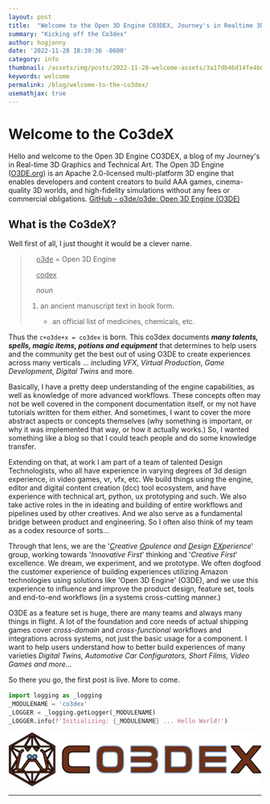 ```yaml
---
layout: post
title:  "Welcome to the Open 3D Engine C03DEX, Journey's in Realtime 3D!"
summary: "Kicking off the Co3dex"
author: hogjonny
date: '2022-11-28 18:39:36 -0600'
category: info
thumbnail: /assets/img/posts/2022-11-28-welcome-assets/3a17db46d14fe4b643a70263904ef7a878ac3558.png
keywords: welcome
permalink: /blog/welcome-to-the-co3dex/
usemathjax: true
---
```


# Welcome to the Co3deX

Hello and welcome to the Open 3D Engine CO3DEX, a blog of my Journey's in Real-time 3D Graphics and Technical Art.  The Open 3D Engine ([O3DE.org](https://www.o3de.org/)) is an Apache 2.0-licensed multi-platform 3D engine that enables developers and content creators to build AAA games, cinema-quality 3D worlds, and high-fidelity simulations without any fees or commercial obligations.  [GitHub - o3de/o3de: Open 3D Engine (O3DE)](https://github.com/o3de/o3de)

## What is the Co3deX?

Well first of all, I just thought it would be a clever name.

>     <u>o3de</u> = Open 3D Engine
> 
>     <u>codex</u>
> 
>     *noun*
> 
> 1. an ancient manuscript text in book form.
>    
>    - an official list of medicines, chemicals, etc.

Thus the `c+o3de+x = co3dex` is born.  This co3dex documents ***many talents, spells, magic items, potions and equipment*** that determines to help users and the community  get the best out of using O3DE to create experiences across many verticals ... including *VFX*, *Virtual Production*, *Game Development*, *Digital Twins* and more.

Basically, I have a pretty deep understanding of the engine capabilities, as well as knowledge of more advanced workflows.  These concepts often may not be well covered in the component documentation itself, or my not have tutorials written for them either.  And sometimes, I want to cover the more abstract aspects or concepts themselves (why something is important, or why it was implemented that way, or how it actually works.)  So, I wanted something like a blog so that I could teach people and do some knowledge transfer.

Extending on that, at work I am part of a team of talented Design Technologists, who all have experience in varying degrees of 3d design experience, in video games, vr, vfx, etc.  We build things using the engine, editor and digital content creation (dcc) tool ecosystem, and have experience with technical art, python, ux prototyping and such.  We also take active roles in the in ideating and building of entire workflows and pipelines used by other creatives.  And we also serve as a fundamental bridge between product and engineering.  So I often also think of my team as a codex resource of sorts...

Through that lens, we are the '*<u>C</u>reative <u>O</u>pulence and <u>D</u>esign <u>EX</u>perience*' group, working towards '*Innovative First*' thinking and '*Creative First*' excellence.  We dream, we experiment, and we prototype.  We often dogfood the customer experience of building experiences utilizing Amazon technologies using solutions like 'Open 3D Engine' (O3DE), and we use this experience to influence and improve the product design, feature set, tools and end-to-end workflows (in a systems cross-cutting manner.)

O3DE as a feature set is huge, there are many teams and always many things in flight. A lot of the foundation and core needs of actual shipping games cover *cross-domain* and *cross-functional* workflows and integrations across systems, not just the basic usage for a component.  I want to help users understand how to better build experiences of many varieties *Digital Twins, Automotive Car Configurators, Short Films, Video Games and more...*

So there you go, the first post is live.  More to come.

```python
import logging as _logging
_MODULENAME = 'co3dex'
_LOGGER = _logging.getLogger(_MODULENAME)
_LOGGER.info(f'Initializing: {_MODULENAME} ... Hello World!')
```

![codex_logo_horizontal.png](https://github.com/HogJonny-AMZN/CO3DEX/blob/main/assets/img/posts/2022-11-28-welcome-assets/55672e8e22cd0cf8d3f1ad6ca56393fef01a6782.png)

---
